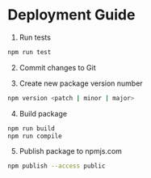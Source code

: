 # Deployment Guide

1. Run tests

```bash
npm run test
```

2. Commit changes to Git

3. Create new package version number

```bash
npm version <patch | minor | major>
```

4. Build package

```bash
npm run build
npm run compile
```

5. Publish package to npmjs.com

```bash
npm publish --access public
```
